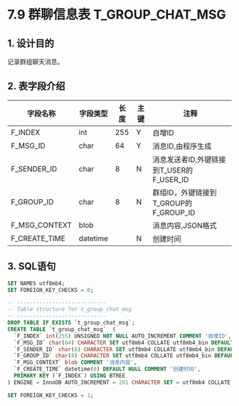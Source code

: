 # 7.9 群聊信息表 T_GROUP_CHAT_MSG

## 1. 设计目的
记录群组聊天消息。

## 2. 表字段介绍

| 字段名称      | 字段类型 | 长度 | 主键 | 注释                                     |
| ------------- | -------- | ---- | ---- | ---------------------------------------- |
| F_INDEX       | int      | 255  | Y    | 自增ID                                   |
| F_MSG_ID      | char     | 64   | Y    | 消息ID,由程序生成                        |
| F_SENDER_ID   | char     | 8    | N    | 消息发送者ID,外键链接到T_USER的F_USER_ID |
| F_GROUP_ID    | char     | 8    | N    | 群组ID，外键链接到T_GROUP的F_GROUP_ID    |
| F_MSG_CONTEXT | blob     |      |      | 消息内容,JSON格式                        |
| F_CREATE_TIME | datetime |      | N    | 创建时间                                 |

## 3. SQL语句

```SQL
SET NAMES utf8mb4;
SET FOREIGN_KEY_CHECKS = 0;

-- ----------------------------
-- Table structure for t_group_chat_msg
-- ----------------------------
DROP TABLE IF EXISTS `t_group_chat_msg`;
CREATE TABLE `t_group_chat_msg`  (
  `F_INDEX` int(255) UNSIGNED NOT NULL AUTO_INCREMENT COMMENT '自增ID',
  `F_MSG_ID` char(64) CHARACTER SET utf8mb4 COLLATE utf8mb4_bin DEFAULT NULL COMMENT '消息ID,由程序生成 ',
  `F_SENDER_ID` char(8) CHARACTER SET utf8mb4 COLLATE utf8mb4_bin DEFAULT NULL COMMENT '消息发送者ID,外键链接到T_USER的F_USER_ID',
  `F_GROUP_ID` char(8) CHARACTER SET utf8mb4 COLLATE utf8mb4_bin DEFAULT NULL COMMENT '群组ID，外键链接到T_GROUP的F_GROUP_ID',
  `F_MSG_CONTEXT` blob COMMENT '消息内容',
  `F_CREATE_TIME` datetime(0) DEFAULT NULL COMMENT '创建时间',
  PRIMARY KEY (`F_INDEX`) USING BTREE
) ENGINE = InnoDB AUTO_INCREMENT = 201 CHARACTER SET = utf8mb4 COLLATE = utf8mb4_bin ROW_FORMAT = Dynamic;

SET FOREIGN_KEY_CHECKS = 1;

```